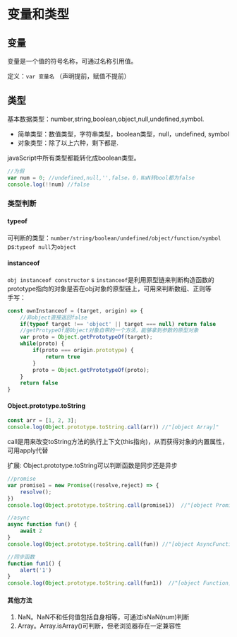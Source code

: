  # 变量和类型

## 变量
变量是一个值的符号名称，可通过名称引用值。

定义：`var 变量名`  （声明提前，赋值不提前）


## 类型

基本数据类型：number,string,boolean,object,null,undefined,symbol.
* 简单类型：数值类型，字符串类型，boolean类型，null，undefined, symbol
* 对象类型：除了以上六种，剩下都是.

javaScript中所有类型都能转化成boolean类型。
```js
//为假
var num = 0; //undefined,null,'',false，0，NaN转bool都为false
console.log(!!num) //false
```


### 类型判断
#### typeof
可判断的类型：`number/string/boolean/undefined/object/function/symbol`  
ps:`typeof null`为`object`

#### instanceof
`obj instanceof constructor`  s
`instanceof`是利用原型链来判断构造函数的prototype指向的对象是否在obj对象的原型链上，可用来判断数组、正则等  
手写：
```js
const ownInstanceof = (target, origin) => {
    //非object直接返回false
    if(typeof target !== 'object' || target === null) return false
    //getProtypeOf是Object对象自带的一个方法，能够拿到参数的原型对象
    var proto = Object.getPrototypeOf(target);
    while(proto) {
        if(proto === origin.prototype) {
            return true
        }
        proto = Object.getPrototypeOf(proto);
    }
    return false
}
```

#### Object.prototype.toString
```js
const arr = [1, 2, 3];
console.log(Object.prototype.toString.call(arr)) //"[object Array]"
```
call是用来改变toString方法的执行上下文(this指向)，从而获得对象的内置属性，可用apply代替  

扩展: Object.prototype.toString可以判断函数是同步还是异步   
```js
//promise  
var promise1 = new Promise((resolve,reject) => {
    resolve();
})
console.log(Object.prototype.toString.call(promise1))  //"[object Promise]"  

//async
async function fun() {
    await 2
}
console.log(Object.prototype.toString.call(fun)) //"[object AsyncFunction]"  

//同步函数
function fun1() {
    alert('1')
}
console.log(Object.prototype.toString.call(fun1))  //"[object Function]"
```


#### 其他方法
1. NaN。NaN不和任何值包括自身相等，可通过isNaN(num)判断
2. Array。Array.isArray()可判断，但老浏览器存在一定兼容性